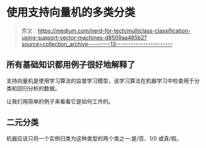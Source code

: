 # 使用支持向量机的多类分类

> 原文：<https://medium.com/nerd-for-tech/multiclass-classification-using-support-vector-machines-d8509aa485b2?source=collection_archive---------13----------------------->

## 所有基础知识都用例子很好地解释了

支持向量机是使用学习算法的监督学习模型，该学习算法在机器学习中检查用于分类和回归分析的数据。

让我们用简单的例子来看看它是如何工作的。

## 二元分类

机器应该只将一个实例归类为这种类型的两个类之一:是/否、1/0 或真/假。